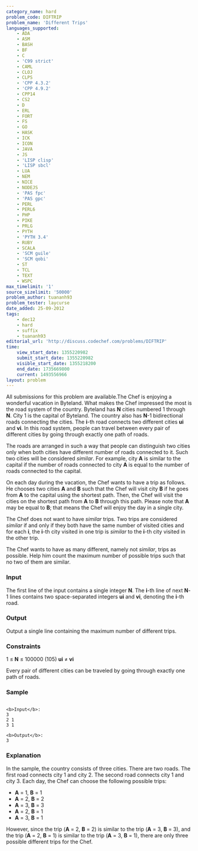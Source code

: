 ```yaml
---
category_name: hard
problem_code: DIFTRIP
problem_name: 'Different Trips'
languages_supported:
    - ADA
    - ASM
    - BASH
    - BF
    - C
    - 'C99 strict'
    - CAML
    - CLOJ
    - CLPS
    - 'CPP 4.3.2'
    - 'CPP 4.9.2'
    - CPP14
    - CS2
    - D
    - ERL
    - FORT
    - FS
    - GO
    - HASK
    - ICK
    - ICON
    - JAVA
    - JS
    - 'LISP clisp'
    - 'LISP sbcl'
    - LUA
    - NEM
    - NICE
    - NODEJS
    - 'PAS fpc'
    - 'PAS gpc'
    - PERL
    - PERL6
    - PHP
    - PIKE
    - PRLG
    - PYTH
    - 'PYTH 3.4'
    - RUBY
    - SCALA
    - 'SCM guile'
    - 'SCM qobi'
    - ST
    - TCL
    - TEXT
    - WSPC
max_timelimit: '1'
source_sizelimit: '50000'
problem_author: tuananh93
problem_tester: laycurse
date_added: 25-09-2012
tags:
    - dec12
    - hard
    - suffix
    - tuananh93
editorial_url: 'http://discuss.codechef.com/problems/DIFTRIP'
time:
    view_start_date: 1355220982
    submit_start_date: 1355220982
    visible_start_date: 1355218200
    end_date: 1735669800
    current: 1493556966
layout: problem
---
```

All submissions for this problem are available.The Chef is enjoying a wonderful vacation in Byteland. What makes the Chef impressed the most is the road system of the country. Byteland has **N** cities numbered 1 through **N**. City 1 is the capital of Byteland. The country also has **N**-1 bidirectional roads connecting the cities. The **i**-th road connects two different cities **ui** and **vi**. In this road system, people can travel between every pair of different cities by going through exactly one path of roads.

The roads are arranged in such a way that people can distinguish two cities only when both cities have different number of roads connected to it. Such two cities will be considered _similar_. For example, city **A** is similar to the capital if the number of roads connected to city **A** is equal to the number of roads connected to the capital.

On each day during the vacation, the Chef wants to have a trip as follows. He chooses two cities **A** and **B** such that the Chef will visit city **B** if he goes from **A** to the capital using the shortest path. Then, the Chef will visit the cities on the shortest path from **A** to **B** through this path. Please note that **A** may be equal to **B**; that means the Chef will enjoy the day in a single city.

The Chef does not want to have _similar_ trips. Two trips are considered _similar_ if and only if
they both have the same number of visited cities and for each **i**, the **i**-th city visited in one trip is _similar_ to the **i**-th city visited in the other trip.

The Chef wants to have as many different, namely not _similar_, trips as possible. Help him count the maximum number of possible trips such that no two of them are similar.

### Input

The first line of the input contains a single integer **N**. The **i**-th line of next **N**-1 lines contains two space-separated integers **ui** and **vi**, denoting the **i**-th road.

### Output

Output a single line containing the maximum number of different trips.

### Constraints

1 ≤ **N** ≤ 100000 (105)
**ui** ≠ **vi**

Every pair of different cities can be traveled by going through exactly one path of roads.

### Sample

```

<b>Input</b>:
3
2 1
3 1

<b>Output</b>:
3

```
### Explanation

In the sample, the country consists of three cities.
There are two roads. The first road connects city 1 and city 2.
The second road connects city 1 and city 3.
Each day, the Chef can choose the following possible trips:

- **A** = 1, **B** = 1
- **A** = 2, **B** = 2
- **A** = 3, **B** = 3
- **A** = 2, **B** = 1
- **A** = 3, **B** = 1

However, since the trip (**A** = 2, **B** = 2) is similar to the trip (**A** = 3, **B** = 3),
and the trip (**A** = 2, **B** = 1) is similar to the trip (**A** = 3, **B** = 1),
there are only three possible different trips for the Chef.